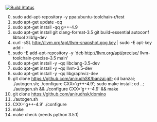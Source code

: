[![Build Status](https://travis-ci.org/anirudhSK/domino.svg?branch=master)](https://travis-ci.org/anirudhSK/domino)

0. sudo add-apt-repository -y ppa:ubuntu-toolchain-r/test
1. sudo apt-get update -qq
2. sudo apt-get install -qq g++-4.9
3. sudo apt-get install git clang-format-3.5 git build-essential autoconf libtool zlib1g-dev
4. curl -sSL http://llvm.org/apt/llvm-snapshot.gpg.key | sudo -E apt-key add -
5. sudo -E add-apt-repository -y 'deb http://llvm.org/apt/precise/ llvm-toolchain-precise-3.5 main'
6. sudo apt-get install -y -qq libclang-3.5-dev
7. sudo apt-get install -y -qq llvm-3.5-dev
8. sudo apt-get install -y -qq libgraphviz-dev
9. git clone https://github.com/anirudhSK/banzai.git; cd banzai; ./autogen.sh; ./configure CXX='g++-4.9'; sudo make install; cd ..; ./autogen.sh && ./configure CXX='g++-4.9' && make
10. git clone https://github.com/anirudhsk/domino
11. ./autogen.sh
12. CXX='g++-4.9' ./configure
13. make
14. make check
(needs python 3.5.1)
